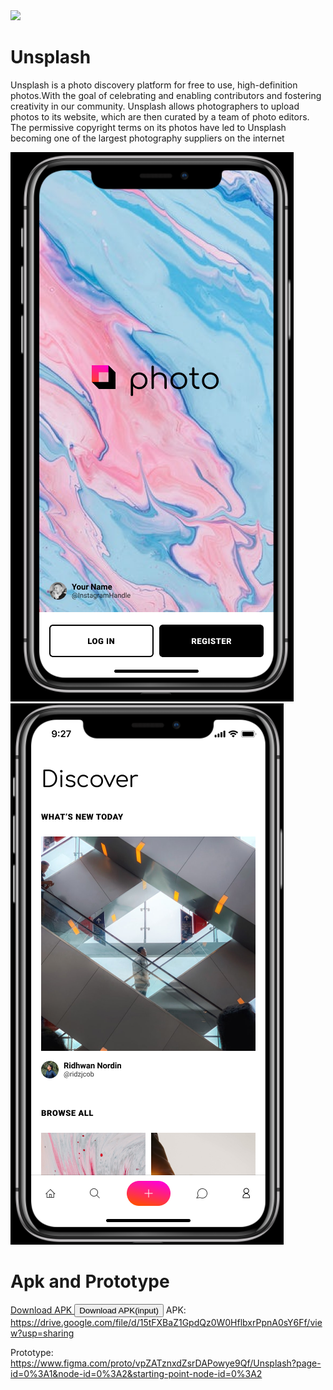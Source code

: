 <img src="https://github.com/manavnim/Unsplash/blob/dd704ba23a716f2d21907e4738e459a8402fa3f4/Unsplash.png" />
 <h1>Unsplash</h1>
<p>Unsplash is a photo discovery platform for free to use, high-definition photos.With the goal of celebrating and enabling contributors and fostering creativity in our community.
 Unsplash allows photographers to upload photos to its website, which are then curated by a team of photo editors. The permissive copyright terms on its photos have led to Unsplash becoming one of the largest photography suppliers on the internet </p>

<p float="left" >
 <img src="https://github.com/manavnim/Unsplash/blob/caa98b74f072fd5471e360ca203cc0587a1c75eb/sp1.png">
 <img src="https://github.com/manavnim/Unsplash/blob/caa98b74f072fd5471e360ca203cc0587a1c75eb/sp2.png">
 </p>


 
# Apk and Prototype 
<a href="#" class="button">Download APK </a>
<input class="button" type="submit" value="Download APK(input)">
 APK: https://drive.google.com/file/d/15tFXBaZ1GpdQz0W0HflbxrPpnA0sY6Ff/view?usp=sharing 

 Prototype: https://www.figma.com/proto/vpZATznxdZsrDAPowye9Qf/Unsplash?page-id=0%3A1&node-id=0%3A2&starting-point-node-id=0%3A2
